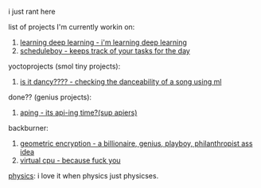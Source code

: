i just rant here  

list of projects I'm currently workin on:
1. [learning deep learning - i'm learning deep learning](learningdeeplearningthechronicle.md)
2. [scheduleboy - keeps track of your tasks for the day](scheduleboy.md)

yoctoprojects (smol tiny projects):
1. [is it dancy???? - checking the danceability of a song using ml](dancychecky.md)
   
done?? (genius projects):
1. [aping - its api-ing time?(sup apiers)](apiing.md)

backburner:  
1. [geometric encryption - a billionaire, genius, playboy, philanthropist ass idea](geometricalencryption.md)
2. [virtual cpu - because fuck you](virtualcpu.md)

[physics](physics.md): i love it when physics just physicses.
